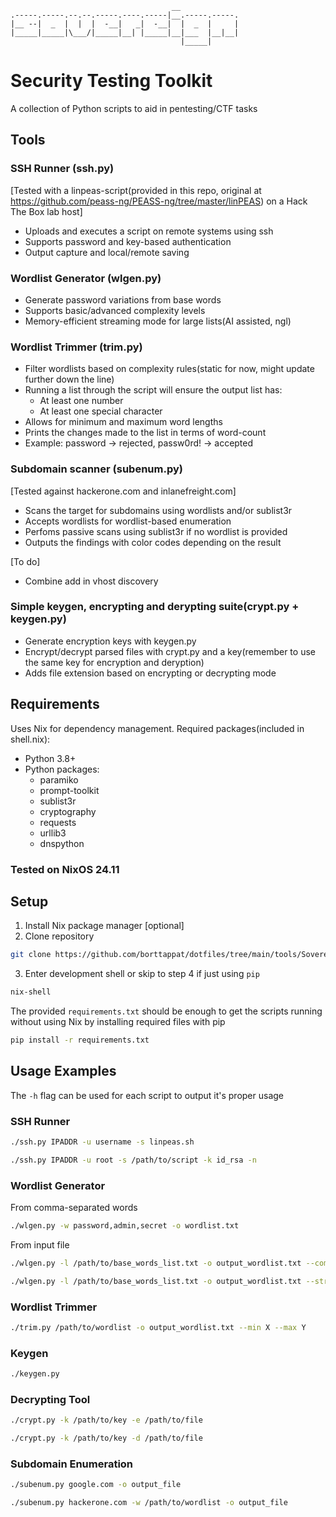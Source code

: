 ```text
                                    __
.-----.-----.--.--.-----.----.-----|__.-----.-----.
|__ --|  _  |  |  |  -__|   _|  -__|  |  _  |     |
|_____|_____|\___/|_____|__| |_____|__|___  |__|__|
                                      |_____|
```
# Security Testing Toolkit

A collection of Python scripts to aid in pentesting/CTF tasks

## Tools

### SSH Runner (ssh.py) 
[Tested with a linpeas-script(provided in this repo, original at https://github.com/peass-ng/PEASS-ng/tree/master/linPEAS)  on a Hack The Box lab host]
- Uploads and executes a script on remote systems using ssh
- Supports password and key-based authentication
- Output capture and local/remote saving

### Wordlist Generator (wlgen.py)
- Generate password variations from base words
- Supports basic/advanced complexity levels
- Memory-efficient streaming mode for large lists(AI assisted, ngl)

### Wordlist Trimmer (trim.py)
- Filter wordlists based on complexity rules(static for now, might update further down the line)
- Running a list through the script will ensure the output list has:
  - At least one number
  - At least one special character 
- Allows for minimum and maximum word lengths
- Prints the changes made to the list in terms of word-count
- Example: password -> rejected, passw0rd! -> accepted

### Subdomain scanner (subenum.py)
[Tested against hackerone.com and inlanefreight.com]
- Scans the target for subdomains using wordlists and/or sublist3r
- Accepts wordlists for wordlist-based enumeration
- Perfoms passive scans using sublist3r if no wordlist is provided
- Outputs the findings with color codes depending on the result

[To do]
- Combine add in vhost discovery

### Simple keygen, encrypting and derypting suite(crypt.py + keygen.py)
- Generate encryption keys with keygen.py
- Encrypt/decrypt parsed files with crypt.py and a key(remember to use the same key for encryption and deryption)
- Adds file extension based on encrypting or decrypting mode


## Requirements

Uses Nix for dependency management. Required packages(included in shell.nix):
- Python 3.8+
- Python packages:
  - paramiko
  - prompt-toolkit
  - sublist3r
  - cryptography
  - requests
  - urllib3
  - dnspython


### Tested on NixOS 24.11

## Setup

1. Install Nix package manager [optional]
2. Clone repository 
```bash 
git clone https://github.com/borttappat/dotfiles/tree/main/tools/Sovereign
```
3. Enter development shell or skip to step 4 if just using ```pip```
```bash
nix-shell
```
The provided ```requirements.txt``` should be enough to get the scripts running without using Nix by installing required files with pip
```bash
pip install -r requirements.txt
```

## Usage Examples
The ```-h``` flag can be used for each script to output it's proper usage

### SSH Runner
```bash
./ssh.py IPADDR -u username -s linpeas.sh
```

```bash
./ssh.py IPADDR -u root -s /path/to/script -k id_rsa -n

```

### Wordlist Generator
From comma-separated words
```bash
./wlgen.py -w password,admin,secret -o wordlist.txt
```

From input file
```bash
./wlgen.py -l /path/to/base_words_list.txt -o output_wordlist.txt --complexity advanced
```

```bash
./wlgen.py -l /path/to/base_words_list.txt -o output_wordlist.txt --stream

```

### Wordlist Trimmer
```bash
./trim.py /path/to/wordlist -o output_wordlist.txt --min X --max Y
```

### Keygen
```bash
./keygen.py
```

### Decrypting Tool
```bash
./crypt.py -k /path/to/key -e /path/to/file
```

```bash
./crypt.py -k /path/to/key -d /path/to/file 
```

### Subdomain Enumeration
```bash
./subenum.py google.com -o output_file
```

```bash
./subenum.py hackerone.com -w /path/to/wordlist -o output_file
```


